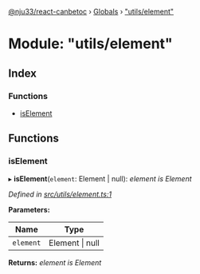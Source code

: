 [@nju33/react-canbetoc](../README.md) › [Globals](../globals.md) › ["utils/element"](_utils_element_.md)

# Module: "utils/element"

## Index

### Functions

* [isElement](_utils_element_.md#iselement)

## Functions

###  isElement

▸ **isElement**(`element`: Element | null): *element is Element*

*Defined in [src/utils/element.ts:1](https://github.com/nju33/react-canbetoc/blob/615bc3d/src/utils/element.ts#L1)*

**Parameters:**

Name | Type |
------ | ------ |
`element` | Element &#124; null |

**Returns:** *element is Element*
